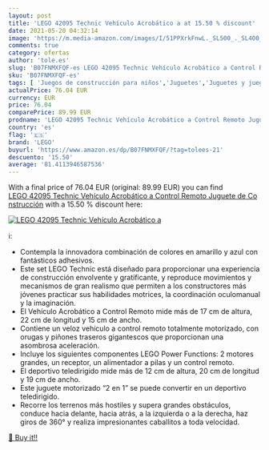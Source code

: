 ```yaml
---
layout: post
title: 'LEGO 42095 Technic Vehículo Acrobático a at 15.50 % discount'
date: 2021-05-20 04:32:14
image: 'https://m.media-amazon.com/images/I/51PPXrkFnwL._SL500_._SL400_.jpg'
comments: true
category: ofertas
author: 'tole.es'
slug: 'B07FNMXFQF-es LEGO 42095 Technic Vehículo Acrobático a Control Remoto...'
sku: 'B07FNMXFQF-es'
tags: [ 'Juegos de construcción para niños','Juguetes','Juguetes y juegos','lego', ]
actualPrice: 76.04 EUR
currency: EUR
price: 76.04
comparePrice: 89.99 EUR
prodname: 'LEGO 42095 Technic Vehículo Acrobático a Control Remoto Juguete de Construcción'
country: 'es'
flag: '🇪🇸'
brand: 'LEGO'
buyurl: 'https://www.amazon.es/dp/B07FNMXFQF/?tag=tolees-21'
descuento: '15.50'
average: '81.4113946587536'
---
```


With a final price of 76.04 EUR (original: 89.99 EUR) you can find [LEGO 42095 Technic Vehículo Acrobático a Control Remoto Juguete de Construcción](https://www.amazon.es/dp/B07FNMXFQF/?tag=tolees-21) with a  15.50 % discount here:

[![LEGO 42095 Technic Vehículo Acrobático a](https://m.media-amazon.com/images/I/51PPXrkFnwL._SL500_._SL400_.jpg)](https://www.amazon.es/dp/B07FNMXFQF/?tag=tolees-21)

ℹ️:

- Contempla la innovadora combinación de colores en amarillo y azul con fantásticos adhesivos.
- Este set LEGO Technic está diseñado para proporcionar una experiencia de construcción envolvente y gratificante, y reproduce movimientos y mecanismos de gran realismo que permiten a los constructores más jóvenes practicar sus habilidades motrices, la coordinación oculomanual y la imaginación.
- El Vehículo Acrobático a Control Remoto mide más de 17 cm de altura, 22 cm de longitud y 15 cm de ancho.
- Contiene un veloz vehículo a control remoto totalmente motorizado, con orugas y piñones traseros gigantescos que proporcionan una asombrosa aceleración.
- Incluye los siguientes componentes LEGO Power Functions: 2 motores grandes, un receptor, un alimentador a pilas y un control remoto.
- El deportivo teledirigido mide más de 12 cm de altura, 20 cm de longitud y 19 cm de ancho.
- Este juguete motorizado “2 en 1” se puede convertir en un deportivo teledirigido.
- Recorre los terrenos más hostiles y supera grandes obstáculos, conduce hacia delante, hacia atrás, a la izquierda o a la derecha, haz giros de 360° y realiza impresionantes caballitos a toda velocidad.

[🛒 Buy it!!](https://www.amazon.es/dp/B07FNMXFQF/?tag=tolees-21)
